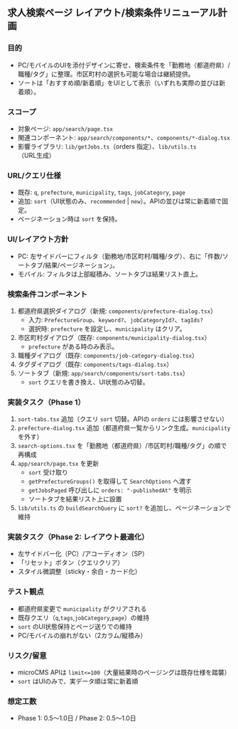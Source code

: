 ## 求人検索ページ レイアウト/検索条件リニューアル計画

### 目的
- PC/モバイルのUIを添付デザインに寄せ、検索条件を「勤務地（都道府県）/職種/タグ」に整理。市区町村の選択も可能な場合は継続提供。
- ソートは「おすすめ順/新着順」をUIとして表示（いずれも実際の並びは新着順）。

### スコープ
- 対象ページ: `app/search/page.tsx`
- 関連コンポーネント: `app/search/components/*`、`components/*-dialog.tsx`
- 影響ライブラリ: `lib/getJobs.ts`（orders 指定）、`lib/utils.ts`（URL生成）

### URL/クエリ仕様
- 既存: `q`, `prefecture`, `municipality`, `tags`, `jobCategory`, `page`
- 追加: `sort`（UI状態のみ、`recommended` | `new`）。APIの並びは常に新着順で固定。
- ページネーション時は `sort` を保持。

### UI/レイアウト方針
- PC: 左サイドバーにフィルタ（勤務地/市区町村/職種/タグ）、右に「件数/ソートタブ/結果/ページネーション」。
- モバイル: フィルタは上部縦積み、ソートタブは結果リスト直上。

### 検索条件コンポーネント
1. 都道府県選択ダイアログ（新規: `components/prefecture-dialog.tsx`）
   - 入力: `PrefectureGroup`、`keyword?`、`jobCategoryId?`、`tagIds?`
   - 選択時: `prefecture` を設定し、`municipality` はクリア。
2. 市区町村ダイアログ（既存: `components/municipality-dialog.tsx`）
   - `prefecture` がある時のみ表示。
3. 職種ダイアログ（既存: `components/job-category-dialog.tsx`）
4. タグダイアログ（既存: `components/tags-dialog.tsx`）
5. ソートタブ（新規: `app/search/components/sort-tabs.tsx`）
   - `sort` クエリを書き換え、UI状態のみ切替。

### 実装タスク（Phase 1）
1) `sort-tabs.tsx` 追加（クエリ `sort` 切替。APIの `orders` には影響させない）
2) `prefecture-dialog.tsx` 追加（都道府県一覧からリンク生成。`municipality` を外す）
3) `search-options.tsx` を「勤務地（都道府県）/市区町村/職種/タグ」の順で再構成
4) `app/search/page.tsx` を更新
   - `sort` 受け取り
   - `getPrefectureGroups()` を取得して `SearchOptions` へ渡す
   - `getJobsPaged` 呼び出しに `orders: "-publishedAt"` を明示
   - ソートタブを結果リスト上に設置
5) `lib/utils.ts` の `buildSearchQuery` に `sort?` を追加し、ページネーションで維持

### 実装タスク（Phase 2: レイアウト最適化）
- 左サイドバー化（PC）/アコーディオン（SP）
- 「リセット」ボタン（クエリクリア）
- スタイル微調整（sticky・余白・カード化）

### テスト観点
- 都道府県変更で `municipality` がクリアされる
- 既存クエリ（`q`,`tags`,`jobCategory`,`page`）の維持
- `sort` のUI状態保持とページ送りでの維持
- PC/モバイルの崩れがない（2カラム/縦積み）

### リスク/留意
- microCMS APIは `limit<=100`（大量結果時のページングは既存仕様を踏襲）
- `sort` はUIのみで、実データ順は常に新着順

### 想定工数
- Phase 1: 0.5〜1.0日 / Phase 2: 0.5〜1.0日


